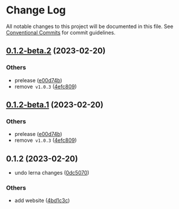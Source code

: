 # Change Log

All notable changes to this project will be documented in this file.
See [Conventional Commits](https://conventionalcommits.org) for commit guidelines.

## [0.1.2-beta.2](https://github.com/do4ng/prext/compare/sard.js@0.1.2...sard.js@0.1.2-beta.2) (2023-02-20)


### Others

* prelease ([e00d74b](https://github.com/do4ng/prext/commit/e00d74bcaa5eca141f30867ae2ad6b77b10b8313))
* remove` v1.0.3` ([4efc809](https://github.com/do4ng/prext/commit/4efc80918752d3b4f276b700f4a4254c75d79d2d))



## [0.1.2-beta.1](https://github.com/do4ng/prext/compare/sard.js@0.1.2...sard.js@0.1.2-beta.1) (2023-02-20)


### Others

* prelease ([e00d74b](https://github.com/do4ng/prext/commit/e00d74bcaa5eca141f30867ae2ad6b77b10b8313))
* remove` v1.0.3` ([4efc809](https://github.com/do4ng/prext/commit/4efc80918752d3b4f276b700f4a4254c75d79d2d))




## 0.1.2 (2023-02-20)

- undo lerna changes ([0dc5070](https://github.com/do4ng/prext/commit/0dc50708ed449435b01a8ccbc112b9b0816fb48b))

### Others

- add website ([4bd1c3c](https://github.com/do4ng/prext/commit/4bd1c3c18cd31c4525ebfd34e5d9f810c0523bd6))
